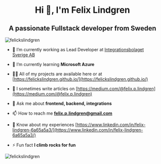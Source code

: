 <h1 align="center">Hi 👋, I'm Felix Lindgren</h1>
<h2 align="center">A passionate Fullstack developer from Sweden</h2>

<p align="left"> <img src="https://komarev.com/ghpvc/?username=felickslindgren&label=Profile%20views&color=0e75b6&style=flat" alt="felickslindgren" /> </p>

- 🔭 I’m currently working as Lead Developer at [Integrationsbolaget Sverige AB](https://www.integrationsbolaget.se/)

- 🌱 I’m currently learning **Microsoft Azure**

- 👨‍💻 All of my projects are available here or at [https://felickslindgren.github.io/](https://felickslindgren.github.io/)

- 📝 I sometimes write articles on [https://medium.com/@felix.p.lindgren](https://medium.com/@felix.p.lindgren)

- 💬 Ask me about **frontend, backend, integrations**

- 📫 How to reach me **felix.p.lindgren@gmail.com**

- 📄 Know about my experiences [https://www.linkedin.com/in/felix-lindgren-6a65a5a3/](https://www.linkedin.com/in/felix-lindgren-6a65a5a3/)

- ⚡ Fun fact **I climb rocks for fun**

<p><img align="left" src="https://github-readme-stats.vercel.app/api/top-langs?username=felickslindgren&show_icons=true&locale=en&layout=compact" alt="felickslindgren" /></p>

